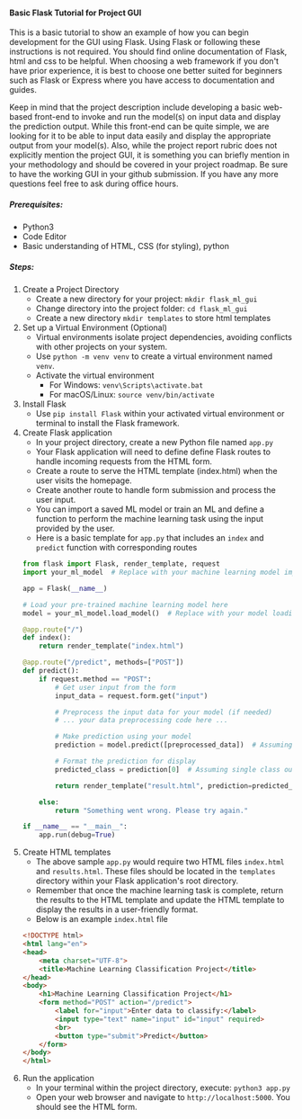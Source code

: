 #### Basic Flask Tutorial for Project GUI
This is a basic tutorial to show an example of how you can begin development for the GUI using Flask. Using Flask or following these instructions is not required. You should find online documentation of Flask, html and css to be helpful. When choosing a web framework if you don't have prior experience, it is best to choose one better suited for beginners such as Flask or Express where you have access to documentation and guides.

Keep in mind that the project description include developing a basic web-based front-end to invoke and run the model(s) on input data and display the prediction output. While this front-end can be quite simple, we are looking for it to be able to input data easily and display the appropriate output from your model(s). Also, while the project report rubric does not explicitly mention the project GUI, it is something you can briefly mention in your methodology and should be covered in your project roadmap. Be sure to have the working GUI in your github submission. If you have any more questions feel free to ask during office hours.


##### Prerequisites:
- Python3
- Code Editor
- Basic understanding of HTML, CSS (for styling), python

##### Steps:
1. Create a Project Directory
   - Create a new directory for your project: `mkdir flask_ml_gui`
   - Change directory into the project folder: `cd flask_ml_gui`
   - Create a new directory `mkdir templates` to store html templates
2. Set up a Virtual Environment (Optional)
   - Virtual environments isolate project dependencies, avoiding conflicts with other projects on your system. 
   - Use `python -m venv venv` to create a virtual environment named `venv`.
   - Activate the virtual environment
     - For Windows: `venv\Scripts\activate.bat`
     - For macOS/Linux: `source venv/bin/activate`
3. Install Flask
   - Use `pip install Flask` within your activated virtual environment or terminal to install the Flask framework.  
4. Create Flask application
   - In your project directory, create a new Python file named `app.py`
   - Your Flask application will need to define define Flask routes to handle incoming requests from the HTML form.
   - Create a route to serve the HTML template (index.html) when the user visits the homepage.
   - Create another route to handle form submission and process the user input.
   - You can import a saved ML model or train an ML and define a function to perform the machine learning task using the input provided by the user.
   - Here is a basic template for `app.py` that includes an `index` and `predict` function with corresponding routes
    ```Python
    from flask import Flask, render_template, request
    import your_ml_model  # Replace with your machine learning model import

    app = Flask(__name__)

    # Load your pre-trained machine learning model here
    model = your_ml_model.load_model()  # Replace with your model loading logic

    @app.route("/")
    def index():
        return render_template("index.html")

    @app.route("/predict", methods=["POST"])
    def predict():
        if request.method == "POST":
            # Get user input from the form
            input_data = request.form.get("input")

            # Preprocess the input data for your model (if needed)
            # ... your data preprocessing code here ...

            # Make prediction using your model
            prediction = model.predict([preprocessed_data])  # Assuming a list input

            # Format the prediction for display
            predicted_class = prediction[0]  # Assuming single class output

            return render_template("result.html", prediction=predicted_class)

        else:
            return "Something went wrong. Please try again."

    if __name__ == "__main__":
        app.run(debug=True)
    ```
5. Create HTML templates
    - The above sample `app.py` would require two HTML files `index.html` and `results.html`. These files should be located in the `templates` directory within your Flask application's root directory.
    - Remember that once the machine learning task is complete, return the results to the HTML template and update the HTML template to display the results in a user-friendly format.
    - Below is an example `index.html` file
    ```HTML
    <!DOCTYPE html>
    <html lang="en">
    <head>
        <meta charset="UTF-8">
        <title>Machine Learning Classification Project</title>
    </head>
    <body>
        <h1>Machine Learning Classification Project</h1>
        <form method="POST" action="/predict">
            <label for="input">Enter data to classify:</label>
            <input type="text" name="input" id="input" required>
            <br>
            <button type="submit">Predict</button>
        </form>
    </body>
    </html>
    ```
6. Run the application
   - In your terminal within the project directory, execute: `python3 app.py`
   - Open your web browser and navigate to `http://localhost:5000`. You should see the HTML form. 
